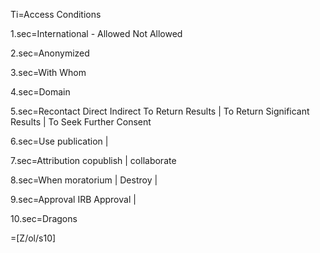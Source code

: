 Ti=Access Conditions

1.sec=International -
	Allowed
	Not Allowed

2.sec=Anonymized

3.sec=With Whom

4.sec=Domain

5.sec=Recontact
      Direct Indirect
	  To Return Results |	To Return Significant Results |	To Seek Further Consent

6.sec=Use
	publication | 

7.sec=Attribution 
	copublish | collaborate

8.sec=When
	moratorium | Destroy | 

9.sec=Approval
	IRB Approval |

10.sec=Dragons

=[Z/ol/s10]
